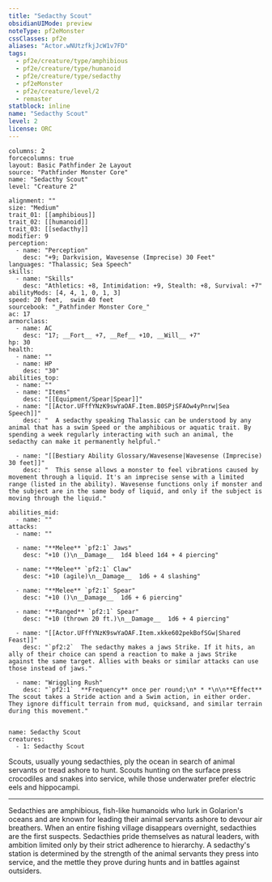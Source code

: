 ```yaml
---
title: "Sedacthy Scout"
obsidianUIMode: preview
noteType: pf2eMonster
cssClasses: pf2e
aliases: "Actor.wNUtzfkjJcW1v7FD" 
tags:
  - pf2e/creature/type/amphibious
  - pf2e/creature/type/humanoid
  - pf2e/creature/type/sedacthy
  - pf2eMonster
  - pf2e/creature/level/2
  - remaster
statblock: inline
name: "Sedacthy Scout"
level: 2
license: ORC
---
```


```statblock
columns: 2
forcecolumns: true
layout: Basic Pathfinder 2e Layout
source: "Pathfinder Monster Core"
name: "Sedacthy Scout"
level: "Creature 2"

alignment: ""
size: "Medium"
trait_01: [[amphibious]]
trait_02: [[humanoid]]
trait_03: [[sedacthy]]
modifier: 9
perception:
  - name: "Perception"
    desc: "+9; Darkvision, Wavesense (Imprecise) 30 Feet"
languages: "Thalassic; Sea Speech"
skills:
  - name: "Skills"
    desc: "Athletics: +8, Intimidation: +9, Stealth: +8, Survival: +7"
abilityMods: [4, 4, 1, 0, 1, 3]
speed: 20 feet,  swim 40 feet
sourcebook: "_Pathfinder Monster Core_"
ac: 17
armorclass:
  - name: AC
    desc: "17; __Fort__ +7, __Ref__ +10, __Will__ +7"
hp: 30
health:
  - name: ""
  - name: HP
    desc: "30"
abilities_top:
  - name: ""
  - name: "Items"
    desc: "[[Equipment/Spear|Spear]]"
  - name: "[[Actor.UFffYNzK9swYaOAF.Item.B0SPjSFAOw4yPnrw|Sea Speech]]"
    desc: "  A sedacthy speaking Thalassic can be understood by any animal that has a swim Speed or the amphibious or aquatic trait. By spending a week regularly interacting with such an animal, the sedacthy can make it permanently helpful."

  - name: "[[Bestiary Ability Glossary/Wavesense|Wavesense (Imprecise) 30 feet]]"
    desc: "  This sense allows a monster to feel vibrations caused by movement through a liquid. It's an imprecise sense with a limited range (listed in the ability). Wavesense functions only if monster and the subject are in the same body of liquid, and only if the subject is moving through the liquid."

abilities_mid:
  - name: ""
attacks:
  - name: ""

  - name: "**Melee** `pf2:1` Jaws"
    desc: "+10 ()\n__Damage__  1d4 bleed 1d4 + 4 piercing"

  - name: "**Melee** `pf2:1` Claw"
    desc: "+10 (agile)\n__Damage__  1d6 + 4 slashing"

  - name: "**Melee** `pf2:1` Spear"
    desc: "+10 ()\n__Damage__  1d6 + 6 piercing"

  - name: "**Ranged** `pf2:1` Spear"
    desc: "+10 (thrown 20 ft.)\n__Damage__  1d6 + 4 piercing"

  - name: "[[Actor.UFffYNzK9swYaOAF.Item.xkke602pekBofSGw|Shared Feast]]"
    desc: "`pf2:2`  The sedacthy makes a jaws Strike. If it hits, an ally of their choice can spend a reaction to make a jaws Strike against the same target. Allies with beaks or similar attacks can use those instead of jaws."

  - name: "Wriggling Rush"
    desc: "`pf2:1`  **Frequency** once per round;\n* * *\n\n**Effect** The scout takes a Stride action and a Swim action, in either order. They ignore difficult terrain from mud, quicksand, and similar terrain during this movement."
 
```

```encounter-table
name: Sedacthy Scout
creatures:
  - 1: Sedacthy Scout
```



Scouts, usually young sedacthies, ply the ocean in search of animal servants or tread ashore to hunt. Scouts hunting on the surface press crocodiles and snakes into service, while those underwater prefer electric eels and hippocampi.

* * *

Sedacthies are amphibious, fish-like humanoids who lurk in Golarion's oceans and are known for leading their animal servants ashore to devour air breathers. When an entire fishing village disappears overnight, sedacthies are the first suspects. Sedacthies pride themselves as natural leaders, with ambition limited only by their strict adherence to hierarchy. A sedacthy's station is determined by the strength of the animal servants they press into service, and the mettle they prove during hunts and in battles against outsiders.

